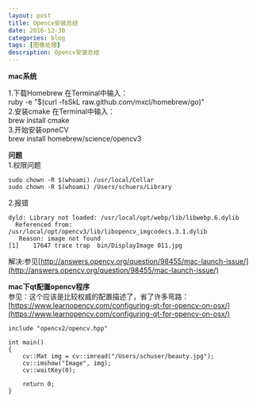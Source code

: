 ```yaml
---
layout: post
title: Opencv安装总结
date: 2016-12-30
categories: blog
tags: [图像处理]
description: Opencv安装总结
---
```


**mac系统**     

1.下载Homebrew  在Terminal中输入：                           
ruby -e "$(curl -fsSkL raw.github.com/mxcl/homebrew/go)"             
2.安装cmake       在Terminal中输入：           
brew install cmake     
3.开始安装opneCV          
brew install homebrew/science/opencv3    

**问题**      
1.权限问题    

```
sudo chown -R $(whoami) /usr/local/Cellar
sudo chown -R $(whoami) /Users/schuers/Library
```

2.报错      

```
dyld: Library not loaded: /usr/local/opt/webp/lib/libwebp.6.dylib
  Referenced from: /usr/local/opt/opencv3/lib/libopencv_imgcodecs.3.1.dylib
   Reason: image not found
[1]    17647 trace trap  bin/DisplayImage 011.jpg
```

解决:参见[http://answers.opencv.org/question/98455/mac-launch-issue/](http://answers.opencv.org/question/98455/mac-launch-issue/)


**mac下qt配置opencv程序**      
参见：这个应该是比较权威的配置描述了，省了许多弯路：[https://www.learnopencv.com/configuring-qt-for-opencv-on-osx/](https://www.learnopencv.com/configuring-qt-for-opencv-on-osx/)     
```
include "opencv2/opencv.hpp"

int main()
{
    cv::Mat img = cv::imread("/Users/schuser/beauty.jpg");
    cv::imshow("Image", img);
    cv::waitKey(0);

    return 0;
}
```



